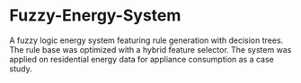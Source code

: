 # Fuzzy-Energy-System
A fuzzy logic energy system featuring rule generation with decision trees. The rule base was optimized with a hybrid feature selector. The system was applied on residential energy data for appliance consumption as a case study.
